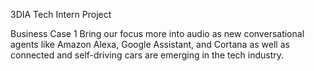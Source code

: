 3DIA Tech Intern Project


Business Case 1
Bring our focus more into audio as new conversational agents like Amazon Alexa, Google Assistant, and Cortana as well as connected and self-driving cars are emerging in the tech industry.

